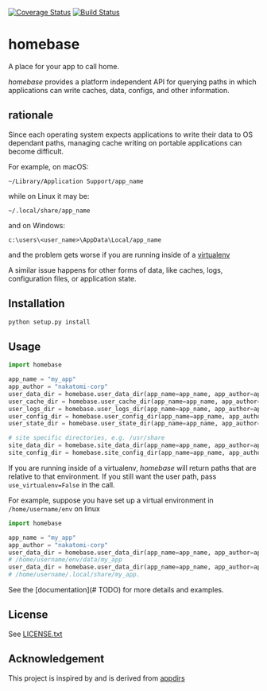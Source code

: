 [![Coverage Status](https://coveralls.io/repos/github/dwavesystems/homebase/badge.svg?branch=master)](https://coveralls.io/github/dwavesystems/homebase?branch=master)
[![Build Status](https://travis-ci.org/dwavesystems/homebase.svg?branch=master)](https://travis-ci.org/dwavesystems/homebase)
# homebase


A place for your app to call home.

*homebase* provides a platform independent API for querying paths in which applications can write caches, data, configs, and
other information.


## rationale 

Since each operating system expects applications to write their data to OS dependant paths, managing cache writing
on portable applications can become difficult.

For example, on macOS:

    ~/Library/Application Support/app_name

while on Linux it may be:

    ~/.local/share/app_name
    
and on Windows:
    
    c:\users\<user_name>\AppData\Local/app_name

and the problem gets worse if you are running inside of a [virtualenv](https://virtualenv.pypa.io/en/stable/)

A similar issue happens for other forms of data, like caches, logs, configuration files, or application state.

## Installation

```bash
python setup.py install
```


## Usage

```python
import homebase

app_name = "my_app"
app_author = "nakatomi-corp"
user_data_dir = homebase.user_data_dir(app_name=app_name, app_author=app_author)
user_cache_dir = homebase.user_cache_dir(app_name=app_name, app_author=app_author)
user_logs_dir = homebase.user_logs_dir(app_name=app_name, app_author=app_author)
user_config_dir = homebase.user_config_dir(app_name=app_name, app_author=app_author)
user_state_dir = homebase.user_state_dir(app_name=app_name, app_author=app_author)

# site specific directories, e.g. /usr/share
site_data_dir = homebase.site_data_dir(app_name=app_name, app_author=app_author)
site_config_dir = homebase.site_config_dir(app_name=app_name, app_author=app_author)
```

If you are running inside of a virtualenv, *homebase* will return paths that are relative to that environment.
If you still want the user path, pass `use_virtualenv=False` in the call.

For example, suppose you have set up a virtual environment in `/home/username/env` on linux

```python
import homebase

app_name = "my_app"
app_author = "nakatomi-corp"
user_data_dir = homebase.user_data_dir(app_name=app_name, app_author=app_author)
# /home/username/env/data/my_app
user_data_dir = homebase.user_data_dir(app_name=app_name, app_author=app_author, use_virtualenv=False)
# /home/username/.local/share/my_app.
```

See the [documentation](# TODO) for more details and examples.

## License

See [LICENSE.txt](LICENSE.txt)


## Acknowledgement

This project is inspired by and is derived from [appdirs](https://github.com/ActiveState/appdirs)
